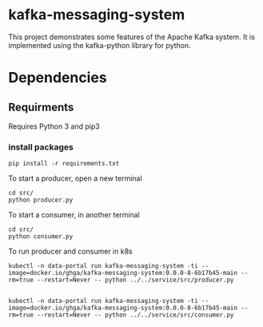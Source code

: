 <!--
 Copyright 2022 Universität Tübingen, DKFZ and EMBL
 for the German Human Genome-Phenome Archive (GHGA)

 Licensed under the Apache License, Version 2.0 (the "License");
 you may not use this file except in compliance with the License.
 You may obtain a copy of the License at

     http://www.apache.org/licenses/LICENSE-2.0

 Unless required by applicable law or agreed to in writing, software
 distributed under the License is distributed on an "AS IS" BASIS,
 WITHOUT WARRANTIES OR CONDITIONS OF ANY KIND, either express or implied.
 See the License for the specific language governing permissions and
 limitations under the License.
-->

# kafka-messaging-system

This project demonstrates some features of the Apache Kafka system. It is implemented using the kafka-python library for python.

# Dependencies
## Requirments 

Requires Python 3 and pip3

### install packages 
```
pip install -r requirements.txt
```

To start a producer, open a new terminal


    cd src/
    python producer.py


To start a consumer, in another terminal


    cd src/
    python consumer.py
    
To run producer and consumer in k8s


    kubectl -n data-portal run kafka-messaging-system -ti --image=docker.io/ghga/kafka-messaging-system:0.0.0-8-6b17b45-main --rm=true --restart=Never -- python ../../service/src/producer.py 
    
    
    kubectl -n data-portal run kafka-messaging-system -ti --image=docker.io/ghga/kafka-messaging-system:0.0.0-8-6b17b45-main --rm=true --restart=Never -- python ../../service/src/consumer.py
    
    
    

